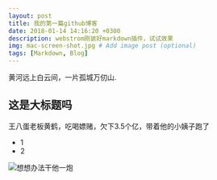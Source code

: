 ```yaml
---
layout: post
title: 我的第一篇github博客
date: 2018-01-14 14:16:20 +0300
description: webstrom刚装好markdown插件，试试效果
img: mac-screen-shot.jpg # Add image post (optional)
tags: [Markdown, Blog]
---
```

黄河远上白云间，一片孤城万仞山.

## 这是大标题吗
王八蛋老板黄鹤，吃喝嫖赌，欠下3.5个亿，带着他的小姨子跑了

* 1
* 2

![想想办法干他一炮]({{site.baseurl}}/assets/img/zhuzi.jpg)
